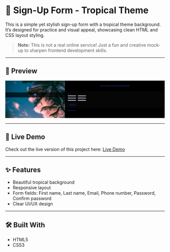 # 🌴 Sign-Up Form - Tropical Theme

This is a simple yet stylish sign-up form with a tropical theme background. It’s designed for practice and visual appeal, showcasing clean HTML and CSS layout styling.

> **Note:** This is not a real online service! Just a fun and creative mock-up to sharpen frontend development skills.

---

## 📸 Preview

![Sign-Up Form Preview](./img.file/sign-up-form-project.png)

---

## 🚀 Live Demo

Check out the live version of this project here: [Live Demo](https://sign-up-form-c0tr.onrender.com/?first-name=&email=&password=&last-name+id%3D=&number=&password=#)

---

## ✨ Features

- Beautiful tropical background
- Responsive layout
- Form fields: First name, Last name, Email, Phone number, Password, Confirm password
- Clear UI/UX design

---

## 🛠️ Built With

- HTML5
- CSS3


